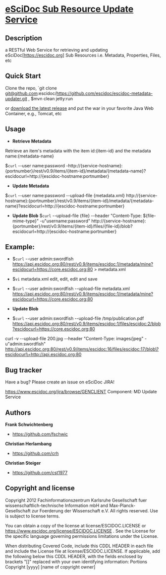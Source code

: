 [eSciDoc Sub Resource Update Service](https://github.com/escidoc/escidoc-metadata-updater)
====================================

## Description

a RESTful Web Service for retrieving and updating eSciDoc[https://escidoc.org] Sub 
Resources i.e. Metadata, Properties, Files, etc

## Quick Start

Clone the repo, `git clone git@github.com:escidoc/https://github.com/escidoc/escidoc-metadata-updater.git ,
$mvn clean jetty:run

or [download the latest release](https://github.com/downloads/escidoc/escidoc-metadata-updater/rest.war)
and put the war in your favorite Java Web Container, e.g., Tomcat, etc

## Usage

+ **Retrieve Metadata**

Retrieve an item's metadata with the item id:{item-id} and the metadata name:{metadata-name}

$`curl` --user name:password -http://{service-hostname}:{portnumber}/rest/v0.9/items/{item-id}/metadata/{metadata-name}?escidocurl=http://{escidoc-hostname:portnumber}

+ **Update Metadata**

$`curl` --user name:password --upload-file {metadata.xml} http://{service-hostname}:{portnumber}/rest/v0.9/items/{item-id}/metadata/{metadata-name}?escidocurl=http://{escidoc-hostname:portnumber}

+ **Update Blob**
$`curl` --upload-file {file} --header "Content-Type: ${file-mime-type}" -u"username:password" http://{service-hostname}:{portnumber}/rest/v0.9/items/{item-id}/files/{file-id}/blob\?escidocurl\=http://{escidoc-hostname:portnumber}

## Example:

+ $`curl` --user admin:swordfish https://api.escidoc.org:80/rest/v0.9/items/escidoc:1/metadata/mine?escidocurl=https://core.escidoc.org:80 > metadata.xml

+ $`vi` metadata.xml
  edit, edit, edit and save

+ $`curl` --user admin:swordfish --upload-file metadata.xml https://api.escidoc.org:80/rest/v0.9/items/escidoc:1/metadata/mine?escidocurl=https://core.escidoc.org:80

+ **Update Blob**

+ $`curl` --user admin:swordfish --upload-file /tmp/publication.pdf https://api.escidoc.org:80/rest/v0.9/items/escidoc:1/files/escidoc:2/blob?escidocurl=https://core.escidoc.org:80

curl -v --upload-file 200.jpg --header "Content-Type: images/jpeg" -u"admin:swordfish" http://api.escidoc.org:80/rest/v0.9/items/escidoc:16/files/escidoc:17/blob\?escidocurl\=http://api.escidoc.org:80

Bug tracker
-----------

Have a bug? Please create an issue on eSciDoc JIRA!

https://www.escidoc.org/jira/browse/GENCLIENT
Component: MD Update Service

Authors
-------

**Frank Schwichtenberg**

+ https://github.com/fschwic

**Christian Herlambang**

+ https://github.com/crh

**Christian Steiger**

+ https://github.com/cst1977

Copyright and license
---------------------

Copyright 2012 Fachinformationszentrum Karlsruhe Gesellschaft
fuer wissenschaftlich-technische Information mbH and Max-Planck-
Gesellschaft zur Foerderung der Wissenschaft e.V.
All rights reserved.  Use is subject to license terms.

You can obtain a copy of the license at license/ESCIDOC.LICENSE
or https://www.escidoc.org/license/ESCIDOC.LICENSE .
See the License for the specific language governing permissions
limitations under the License.

When distributing Covered Code, include this CDDL HEADER in each
file and include the License file at license/ESCIDOC.LICENSE.
If applicable, add the following below this CDDL HEADER, with the
fields enclosed by brackets "[]" replaced with your own identifying
information: Portions Copyright [yyyy] [name of copyright owner]
